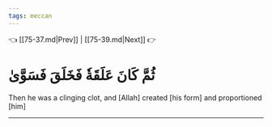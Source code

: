 ```yaml
---
tags: meccan
---
```


👈 [[75-37.md|Prev]] | [[75-39.md|Next]] 👉

# ثُمَّ كَانَ عَلَقَةٗ فَخَلَقَ فَسَوَّىٰ

Then he was a clinging clot, and [Allah] created [his form] and proportioned [him]

---

